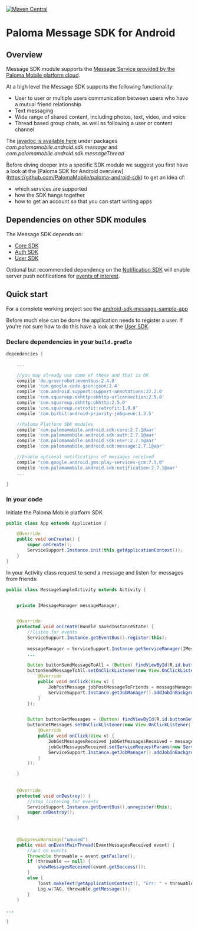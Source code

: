 [![Maven Central](https://maven-badges.herokuapp.com/maven-central/com.palomamobile.android.sdk/message/badge.svg)](https://maven-badges.herokuapp.com/maven-central/com.palomamobile.android.sdk/message)

# Paloma Message SDK for Android

## Overview
Message SDK module supports the [Message Service provided by the Paloma Mobile platform cloud](http://54.251.112.144/docs/message-service/index.html#_service_description).

At a high level the Message SDK supports the following functionality:

* User to user or multiple users communication between users who have a mutual friend relationship
* Text messaging
* Wide range of shared content, including photos, text, video, and voice
* Thread based group chats, as well as following a user or content channel

The [javadoc is available here](http://palomamobile.github.io/paloma-android-sdk/docs/index.html) under packages _com.palomamobile.android.sdk.message_ 
and _com.palomamobile.android.sdk.messageThread_

Before diving deeper into a specific SDK module we suggest you first have a look at the [Paloma SDK for Android overview]
 (https://github.com/PalomaMobile/paloma-android-sdk) to get an idea of:

* which services are supported
* how the SDK hangs together
* how to get an account so that you can start writing apps


## Dependencies on other SDK modules
The Message SDK depends on:

* [Core SDK](../palomamobile-android-sdk-core)
* [Auth SDK](../palomamobile-android-sdk-auth)
* [User SDK](../palomamobile-android-sdk-user)

Optional but recommended dependency on the [Notification SDK](../palomamobile-android-sdk-notification)
will enable server push notifications for [events of interest](http://54.251.112.144/docs/message-service/index.html#_notifications).


## Quick start

For a complete working project see the [android-sdk-message-sample-app](../palomamobile-android-sdk-message/android-sdk-message-sample-app)

Before much else can be done the application needs to register a user. If you're not sure how to do this have a look 
at the [User SDK](../palomamobile-android-sdk-user).

### Declare dependencies in your `build.gradle`

```groovy
dependencies {

    ...

    //you may already use some of these and that is OK
    compile 'de.greenrobot:eventbus:2.4.0'
    compile 'com.google.code.gson:gson:2.4'
    compile 'com.android.support:support-annotations:22.2.0'
    compile 'com.squareup.okhttp:okhttp-urlconnection:2.5.0'
    compile 'com.squareup.okhttp:okhttp:2.5.0'
    compile 'com.squareup.retrofit:retrofit:1.9.0'
    compile 'com.birbit:android-priority-jobqueue:1.3.5'

    //Paloma Platform SDK modules
    compile 'com.palomamobile.android.sdk:core:2.7.1@aar'
    compile 'com.palomamobile.android.sdk:auth:2.7.1@aar'
    compile 'com.palomamobile.android.sdk:user:2.7.1@aar'
    compile 'com.palomamobile.android.sdk:message:2.7.1@aar'

    //Enable optional notifications of messages received
    compile "com.google.android.gms:play-services-gcm:7.5.0"
    compile 'com.palomamobile.android.sdk:notification:2.7.1@aar'
    ...
    
}
```

### In your code

Initiate the Paloma Mobile platform SDK

```java
public class App extends Application {

    @Override
    public void onCreate() {
        super.onCreate();
        ServiceSupport.Instance.init(this.getApplicationContext());
    }
}
```

In your Activity class request to send a message and listen for messages from friends:


```java
public class MessageSampleActivity extends Activity {


    private IMessageManager messageManager;


    @Override
    protected void onCreate(Bundle savedInstanceState) {
        //listen for events
        ServiceSupport.Instance.getEventBus().register(this);
        
        messageManager = ServiceSupport.Instance.getServiceManager(IMessageManager.class);
        ...
        
        Button buttonSendMessageToAll = (Button) findViewById(R.id.buttonSendMessageToAll);
        buttonSendMessageToAll.setOnClickListener(new View.OnClickListener() {
            @Override
            public void onClick(View v) {
                JobPostMessage jobPostMessageToFriends = messageManager.createJobPostMessageToFriends("text/plain", getMessageText(), null, friendIds);
                ServiceSupport.Instance.getJobManager().addJobInBackground(jobPostMessageToFriends);
            }
        });


        Button buttonGetMessages = (Button) findViewById(R.id.buttonGetMessages);
        buttonGetMessages.setOnClickListener(new View.OnClickListener() {
            @Override
            public void onClick(View v) {
                JobGetMessagesReceived jobGetMessagesReceived = messageManager.createJobGetMessagesReceived();
                jobGetMessagesReceived.setServiceRequestParams(new ServiceRequestParams().sort("id", ServiceRequestParams.Sort.Order.Desc));
                ServiceSupport.Instance.getJobManager().addJobInBackground(jobGetMessagesReceived);
            }
        });

    }
    
    
    @Override
    protected void onDestroy() {
        //stop listening for events
        ServiceSupport.Instance.getEventBus().unregister(this);
        super.onDestroy();
    }
    

    
    @SuppressWarnings("unused")
    public void onEventMainThread(EventMessagesReceived event) {
        //act on events
        Throwable throwable = event.getFailure();
        if (throwable == null) {
            showMessagesReceived(event.getSuccess());
        }
        else {
            Toast.makeText(getApplicationContext(), "Err: " + throwable.getMessage(), Toast.LENGTH_SHORT).show();
            Log.w(TAG, throwable.getMessage());
        }
    }
    
...

}
```
